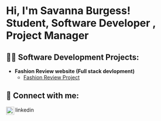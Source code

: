 <h1>Hi, I'm Savanna Burgess! <br/> Student,  </<a href="https://github.com/savannajburgess">Software Developer </a>, Project Manager </h1>

<h2>👨‍💻 Software Development Projects:</h2>

- <b>Fashion Review website (Full stack devlopment) </b>
  -  [Fashion Review Project](https://github.com/savannajburgess/FashionReview)

<h2> 🤳 Connect with me:</h2>

<img align="left" alt="JoshMadakor | LinkedIn" width="22px" src="https://cdn.jsdelivr.net/npm/simple-icons@v3/icons/linkedin.svg" />linkedin
